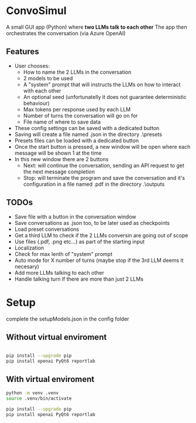 # ConvoSimul

A small GUI app (Python) where **two LLMs talk to each other**
The app then orchestrates the conversation (via Azure OpenAI)

## Features
- User chooses:
  - How to name the 2 LLMs in the conversation
  - 2 models to be used
  - A "system" prompt that will instructs the LLMs on how to interact with each other
  - An optional seed (unfortunatelly it does not guarantee deterministic behaviour)
  - Max tokens per response used by each LLM
  - Number of turns the conversation will go on for
  - File name of where to save data
- These config settings can be saved with a dedicated button
- Saving will create a file named <file name>.json in the directory .\presets
- Presets files can be loaded with a dedicated button
- Once the start button is pressed, a new window will be open where each message will be shown 1 at the time
- In this new window there are 2 buttons
  - Next: will continue the conversation, sending an API request to get the next message completion
  - Stop: will terminate the program and save the conversation and it's configuration in a file named <file name>.pdf in the directory .\outputs

## TODOs
- Save file with a button in the conversation window
- Save conversations as .json too, to be later used as checkpoints
- Load preset conversations
- Get a third LLM to check if the 2 LLMs conversin are going out of scope
- Use files (.pdf, .png etc...) as part of the starting input
- Localization
- Check for max lenth of "system" prompt
- Auto mode for X number of turns (maybe stop if the 3rd LLM deems it necesary)
- Add more LLMs talking to each other
- Handle talking turn if there are more than just 2 LLMs


# Setup

complete the setupModels.json in the config folder

## Without virtual enviroment 

```bash

pip install --upgrade pip
pip install openai PyQt6 reportlab
```

## With virtual enviroment
```bash
python -m venv .venv
source .venv/bin/activate

pip install --upgrade pip
pip install openai PyQt6 reportlab
```
